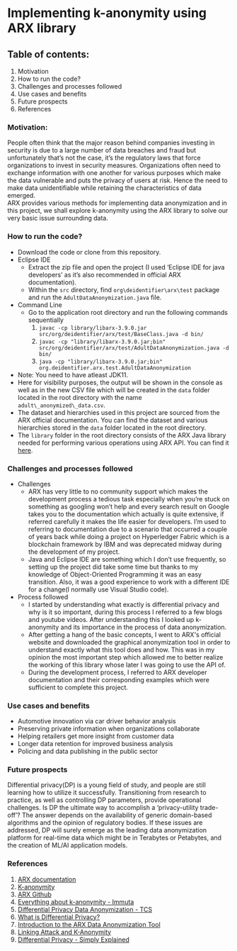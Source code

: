 # Implementing k-anonymity using ARX library

## Table of contents:

1. Motivation
1. How to run the code?
1. Challenges and processes followed
1. Use cases and benefits
1. Future prospects
1. References

### Motivation:

People often think that the major reason behind companies investing in security is due to a large number of data breaches and fraud but unfortunately that’s not the case, it’s the regulatory laws that force organizations to invest in security measures. Organizations often need to exchange information with one another for various purposes which make the data vulnerable and puts the privacy of users at risk. Hence the need to make data unidentifiable while retaining the characteristics of data emerged. <br/> ARX provides various methods for implementing data anonymization and in this project, we shall explore k-anonymity using the ARX library to solve our very basic issue surrounding data.

### How to run the code?

- Download the code or clone from this repository.
- Eclipse IDE
  - Extract the zip file and open the project (I used ‘Eclipse IDE for java developers’ as it’s also recommended in official ARX documentation).
  - Within the `src` directory, find `org\deidentifier\arx\test` package and run the `AdultDataAnonymization.java` file.
- Command Line
  - Go to the application root directory and run the following commands sequentially
    1. `javac -cp library/libarx-3.9.0.jar src/org/deidentifier/arx/test/BaseClass.java -d bin/`
    1. `javac -cp "library/libarx-3.9.0.jar;bin" src/org/deidentifier/arx/test/AdultDataAnonymization.java -d bin/`
    1. `java -cp "library/libarx-3.9.0.jar;bin" org.deidentifier.arx.test.AdultDataAnonymization`
- Note: You need to have atleast JDK11.
- Here for visibility purposes, the output will be shown in the console as well as in the new CSV file which will be created in the `data` folder located in the root directory with the name `adult\_anonymized\_data.csv`.
- The dataset and hierarchies used in this project are sourced from the ARX official documentation. You can find the dataset and various hierarchies stored in the `data` folder located in the root directory.
- The `library` folder in the root directory consists of the ARX Java library needed for performing various operations using ARX API. You can find it [here](https://arx.deidentifier.org/downloads/).

### Challenges and processes followed

- Challenges
  - ARX has very little to no community support which makes the development process a tedious task especially when you’re stuck on something as googling won’t help and every search result on Google takes you to the documentation which actually is quite extensive, if referred carefully it makes the life easier for developers. I’m used to referring to documentation due to a scenario that occurred a couple of years back while doing a project on Hyperledger Fabric which is a blockchain framework by IBM and was deprecated midway during the development of my project.
  - Java and Eclipse IDE are something which I don’t use frequently, so setting up the project did take some time but thanks to my knowledge of Object-Oriented Programming it was an easy transition. Also, it was a good experience to work with a different IDE for a change(I normally use Visual Studio code).
- Process followed
  - I started by understanding what exactly is differential privacy and why is it so important, during this process I referred to a few blogs and youtube videos. After understanding this I looked up k-anonymity and its importance in the process of data anonymization. 
  - After getting a hang of the basic concepts, I went to ARX's official website and downloaded the graphical anonymization tool in order to understand exactly what this tool does and how. This was in my opinion the most important step which allowed me to better realize the working of this library whose later I was going to use the API of.
  - During the development process, I referred to ARX developer documentation and their corresponding examples which were sufficient to complete this project.
  
### Use cases and benefits

- Automotive innovation via car driver behavior analysis
- Preserving private information when organizations collaborate
- Helping retailers get more insight from customer data
- Longer data retention for improved business analysis
- Policing and data publishing in the public sector

### Future prospects

Differential privacy(DP) is a young field of study, and people are still learning how to utilize it successfully. Transitioning from research to practice, as well as controlling DP parameters, provide operational challenges. Is DP the ultimate way to accomplish a ‘privacy-utility trade-off’? The answer depends on the availability of generic domain-based algorithms and the opinion of regulatory bodies. If these issues are addressed, DP will surely emerge as the leading data anonymization platform for real-time data which might be in Terabytes or Petabytes, and the creation of ML/AI application models.

### References

1. [ARX documentation](https://arx.deidentifier.org/)
1. [K-anonymity](https://en.wikipedia.org/wiki/K-anonymity)
1. [ARX Github](https://github.com/arx-deidentifier/arx)
1. [Everything about k-anonymity - Immuta](https://www.immuta.com/articles/k-anonymity-everything-you-need-to-know-2021-guide/)
1. [Differential Privacy Data Anonymization - TCS](https://www.tcs.com/blogs/differential-privacy-data-anonymization)
1. [What is Differential Privacy?](https://www.youtube.com/watch?v=-JRURYTfBXQ)
1. [Introduction to the ARX Data Anonymization Tool](https://www.youtube.com/watch?v=N8I-sxmMfqQ)
1. [Linking Attack and K-Anonymity](https://www.youtube.com/watch?v=-GBhYvcIRCM)
1. [Differential Privacy - Simply Explained](https://www.youtube.com/watch?v=gI0wk1CXlsQ)
